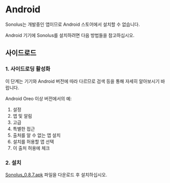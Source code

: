 # Android

Sonolus는 개발중인 앱이므로 Android 스토어에서 설치할 수 없습니다.

Android 기기에 Sonolus를 설치하려면 다음 방법들을 참고하십시오.

## 사이드로드

### 1. 사이드로딩 활성화

이 단계는 기기와 Android 버전에 따라 다르므로 검색 등을 통해 자세히 알아보시기 바랍니다.

Android Oreo 이상 버전에서의 예:

1. 설정
2. 앱 및 알림
3. 고급
4. 특별한 접근
5. 출처를 알 수 없는 앱 설치
6. 설치를 허용할 앱 선택
7. 이 출처 허용에 체크

### 2. 설치

[Sonolus_0.8.7.apk](https://download.sonolus.com/Sonolus_0.8.7.apk) 파일을 다운로드 후 설치하십시오.
